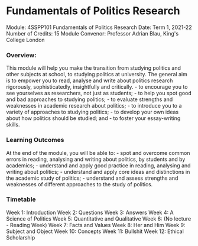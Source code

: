 <h1>Fundamentals of Politics Research </h1>
Module: 4SSPP101 Fundamentals of Politics Research
Date: Term 1, 2021-22
Number of Credits: 15
Module Convenor: Professor Adrian Blau, King's College London

<h3>Overview:</h3>
This module will help you make the transition from studying politics and other subjects at school, to studying politics at university. The general aim is to empower you to read, analyse and write about politics research rigorously, sophisticatedly, insightfully and critically.
- to encourage you to see yourselves as researchers, not just as students;
- to help you spot good and bad approaches to studying politics; 
- to evaluate strengths and weaknesses in academic research about politics;
- to introduce you to a variety of approaches to studying politics;
- to develop your own ideas about how politics should be studied; and
- to foster your essay-writing skills.

<h3>Learning Outcomes</h3>
At the end of the module, you will be able to:
- spot and overcome common errors in reading, analysing and writing about politics, by students and by academics;
- understand and apply good practice in reading, analysing and writing about politics;
- understand and apply core ideas and distinctions in the academic study of politics;
- understand and assess strengths and weaknesses of different approaches to the study of politics.

<h3>Timetable</h3>
Week 1: Introduction
Week 2: Questions
Week 3: Answers
Week 4: A Science of Politics
Week 5: Quantitative and Qualitative
Week 6: (No lecture - Reading Week)
Week 7: Facts and Values
Week 8: Her and Him
Week 9: Subject and Object
Week 10: Concepts
Week 11: Bullshit
Week 12: Ethical Scholarship
